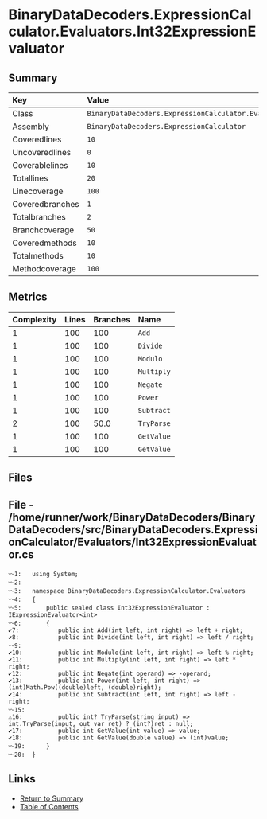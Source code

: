 ﻿# BinaryDataDecoders.ExpressionCalculator.Evaluators.Int32ExpressionEvaluator

## Summary

| Key             | Value                                                                         |
| :-------------- | :---------------------------------------------------------------------------- |
| Class           | `BinaryDataDecoders.ExpressionCalculator.Evaluators.Int32ExpressionEvaluator` |
| Assembly        | `BinaryDataDecoders.ExpressionCalculator`                                     |
| Coveredlines    | `10`                                                                          |
| Uncoveredlines  | `0`                                                                           |
| Coverablelines  | `10`                                                                          |
| Totallines      | `20`                                                                          |
| Linecoverage    | `100`                                                                         |
| Coveredbranches | `1`                                                                           |
| Totalbranches   | `2`                                                                           |
| Branchcoverage  | `50`                                                                          |
| Coveredmethods  | `10`                                                                          |
| Totalmethods    | `10`                                                                          |
| Methodcoverage  | `100`                                                                         |

## Metrics

| Complexity | Lines | Branches | Name       |
| :--------- | :---- | :------- | :--------- |
| 1          | 100   | 100      | `Add`      |
| 1          | 100   | 100      | `Divide`   |
| 1          | 100   | 100      | `Modulo`   |
| 1          | 100   | 100      | `Multiply` |
| 1          | 100   | 100      | `Negate`   |
| 1          | 100   | 100      | `Power`    |
| 1          | 100   | 100      | `Subtract` |
| 2          | 100   | 50.0     | `TryParse` |
| 1          | 100   | 100      | `GetValue` |
| 1          | 100   | 100      | `GetValue` |

## Files

## File - /home/runner/work/BinaryDataDecoders/BinaryDataDecoders/src/BinaryDataDecoders.ExpressionCalculator/Evaluators/Int32ExpressionEvaluator.cs

```CSharp
〰1:   using System;
〰2:   
〰3:   namespace BinaryDataDecoders.ExpressionCalculator.Evaluators
〰4:   {
〰5:       public sealed class Int32ExpressionEvaluator : IExpressionEvaluator<int>
〰6:       {
✔7:           public int Add(int left, int right) => left + right;
✔8:           public int Divide(int left, int right) => left / right;
〰9:   
✔10:          public int Modulo(int left, int right) => left % right;
✔11:          public int Multiply(int left, int right) => left * right;
✔12:          public int Negate(int operand) => -operand;
✔13:          public int Power(int left, int right) => (int)Math.Pow((double)left, (double)right);
✔14:          public int Subtract(int left, int right) => left - right;
〰15:  
⚠16:          public int? TryParse(string input) => int.TryParse(input, out var ret) ? (int?)ret : null;
✔17:          public int GetValue(int value) => value;
✔18:          public int GetValue(double value) => (int)value;
〰19:      }
〰20:  }
```

## Links

* [Return to Summary](Summary.md)
* [Table of Contents](../TOC.md)

